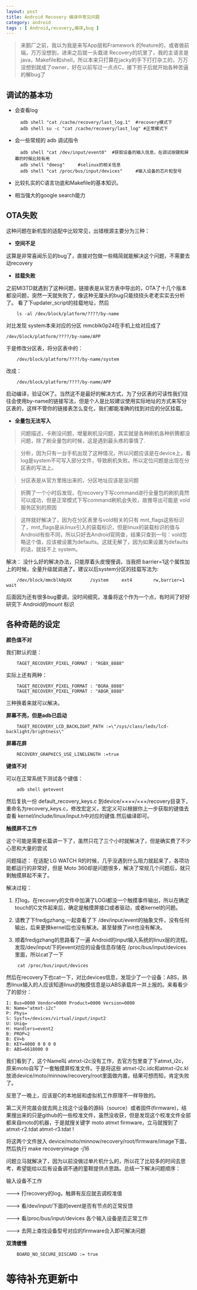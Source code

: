 ```yaml
---
layout: post
title: Android Recovery 编译中常见问题
category: android
tags : [ Android,recovery,编译,bug ]
---
```


> 来鹅厂之前，我以为我是来写App层和Framework 的feature的，或者做前端，万万没想到，进来之后就一头栽进 Recovery的坑里了，我的主语言是java，Makefile和shell，所以本来只打算在jacky的手下打打杂工的，万万没想到就成了owner，好在以前写过一点点C，接下担子后就开始各种苦逼的解bug了

调试的基本功
-----

+ 会查看log

		adb shell "cat /cache/recovery/last_log.1"  #recovery模式下
		adb shell su -c "cat /cache/recovery/last_log" #正常模式下

+ 会一些常规的 adb 调试指令

		adb shell "cat /dev/input/event0"  #获取设备的输入信息，在调试按键和屏幕的时候比较有用
		adb shell "dmesg"     #selinux的相关信息
		adb shell "cat /proc/bus/input/devices"     #输入设备的芯片和型号

+ 比较扎实的C语言功底和Makefile的基本知识。

+ 相当强大的google search能力


OTA失败
-----

这种问题在新机型的适配中比较常见，出错根源主要分为三种：

+ __空间不足__

这算是非常喜闻乐见的bug了，直接对包做一些精简就能解决这个问题，不需要去动recovery

+ __挂载失败__

之前MI3TD就遇到了这种问题，链接表是从官方表中导出的，OTA了十几个版本都没问题，突然一天就失败了，像这种无厘头的bug只能挠挠头老老实实去分析了。
看了下updater_script的挂载地址，然后

		ls -al /dev/block/platform/????/by-name

对比发现 system本来对应的分区 mmcblk0p24在手机上给对应成了 

	/dev/block/platform/????/by-name/APP

于是修改分区表，将分区表中的：

		/dev/block/platform/????/by-name/system

改成：

		/dev/block/platform/????/by-name/APP

启动编译，验证OK了。当然这不是最好的解决方式，为了分区表的可读性我们往往会使用by-name的链接写法，但是个人是比较建议使用实际地址的方式来写分区表的，这样不管你的链接表怎么变化，我们都能准确的找到对应的分区挂载。

+ __全量包无法写入__

> 问题描述，卡刷没问题，增量刷机没问题，其实就是各种刷机各种折腾都没问题，除了刷全量包的时候，这是遇到最头疼的事情了.

> 分析，因为只有一台手机出现了这种情况，所以问题应该是在device上，看log是system不可写入部分文件，导致刷机失败。所以定位问题是出现在分区表的写法上。

> 分区表是从官方里拖出来的，分区地址应该是没问题

> 折腾了一个小时后发现，在recovery下写command进行全量包的刷机竟然可以成功，但是正常模式下写command刷机会失败，故推导出可能是 vold 服务区别的原因

> 这样就好解决了，因为在分区表里与vold相关的只有 mnt_flags这些标识了，mnt_flags是从linux引入的装载标识，但是linux的装载标识的值与Android有些不同，所以只好去Android官网查，结果只查到一句：vold忽略这个值，应该被设置为defaults。这就无解了，因为如果设置为defaults的话，就挂不上 system。

解决：  没什么好的解决办法，只能厚着头皮慢慢调，当我把 barrier=1这个属性加上的时候，全量升级就调通了。建议以后system分区的挂载写法为:

        /dev/block/mmcblk0pXX       /system     ext4        rw,barrier=1            wait

后面因为还有很多bug要调，没时间细究，准备将这个作为一个点，有时间了好好研究下 Android的mount 标识


各种奇葩的设定
------

__颜色值不对__

我们默认的是：

		TAGET_RECOVERY_PIXEL_FORMAT : "RGBX_8888"

实际上还有两种：

		TAGET_RECOVERY_PIXEL_FORMAT : "BGRA_8888"
		TAGET_RECOVERY_PIXEL_FORMAT : "ABGR_8888"	

三种换着来就可以解决。

__屏幕不亮，但是adb已启动__

		TAGET_RECOVERY_LCD_BACKLIGHT_PATH :=\"/sys/class/leds/lcd-backlight/brightness\"

__屏幕花屏__

		RECOVERY_GRAPHICS_USE_LINELENGTH :=true

__键值不对__

可以在正常系统下测试各个键值：

		adb shell getevent

然后复执一份 default_recovery_keys.c 到device/××××/×××/recovery目录下，重命名为recovery_keys.c，修改宏定义，宏定义可以根据你上一步获取的键值去查看 kernel/include/linux/input.h中对应的键值.然后编译即可。

__触摸屏不工作__

这个可能是需要长篇讲一下了，虽然只花了三个小时就解决了，但是确实费了不少心思和大量的尝试

问题描述： 在适配 LG WATCH R的时候，几乎没遇到什么阻力就起来了，各项功能都运行的非常好，但是 Moto 360却是问题很多，解决了常规几个问题后，就只剩触摸屏起不来了。

解决过程：

1. 打log。在recovery的文件中加满了LOGI都没一个触摸事件输出，所以在确定touch的C文件起来后，确定是触摸屏接口或者驱动，或者kernel的问题。

2. 请教了下fredjgzhang,一起查看了下 /dev/input/event的抽象文件，没有任何输出，后来更换kernel后也没有解决。甚至替换了init也没有解决。

3. 顺着fredjgzhang的思路看了一遍 Android的input输入系统的linux层的流程。发现/dev/input/下的event对应的设备信息存储在 /proc/bus/input/devices里面，所以cat了一下

		cat /proc/bus/input/devices

然后在recovery下也cat一下，对比devices信息，发现少了一个设备：ABS，熟悉linux输入的人应该知道linux的触摸信息是以ABS承载并一并上报的。来看看少了的部分：

	I: Bus=0000 Vendor=0000 Product=0000 Version=0000
	N: Name="atmxt-i2c"
	P: Phys=
	S: Sysfs=/devices/virtual/input/input2
	U: Uniq=
	H: Handlers=event2 
	B: PROP=2
	B: EV=b
	B: KEY=4000 0 0 0 0
	B: ABS=6618000 0	

我们看到了，这个Name叫 atmxt-i2c没有工作，去官方包里查了下atmxt_i2c，原来moto自写了一套触摸屏校准文件。于是将这些
atmxt-i2c.idc和atmxt-i2c.kl放进device/moto/minnow/recovery/root里面做内置，结果可想而知，肯定失败了。

反思了一晚上，应该是C的本地层和虚拟机工作原理不一样导致的。

第二天开完晨会就去网上找这个设备的源码（source）或者固件(firmware)，结果搜出来的只是github的一些校准文件，虽然没收获，但是发现这个校准文件全部都来自moto的机器，于是就搜关键字 moto atmxt firmware，立马就搜到了 atmxt-r2.tdat atmxt-r3.tdat !

将这两个文件放入 device/moto/minnow/recovery/root/firmware/image下面，然后执行 make recoveryimage -j16

问题立马就解决了，因为以前没做过单片机什么的，所以花了比较多的时间去思考，希望能给以后有设备调不通的童鞋提供点思路。总结一下解决问题顺序：

输入设备不工作

---> 打recovery的log，触屏有反应就去调校准值

---> 看/dev/input/下面的event是否有节点的正常反馈

---> 看/proc/bus/input/devices 各个输入设备是否正常工作

---> 去网上查找设备型号对应的firmware合入即可解决问题

__双清缓慢__

		BOARD_NO_SECURE_DISCARD := true

等待补充更新中
======
